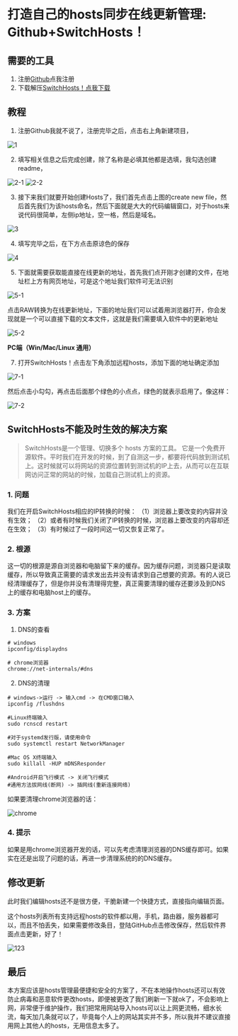 # 打造自己的hosts同步在线更新管理: Github+SwitchHosts！

## 需要的工具
1. 注册[Github](https://github.com)点我注册
2. 下载解压[SwitchHosts！点我下载](http://oldj.github.io/SwitchHosts/#cn)

## 教程

1. 注册Github我就不说了，注册完毕之后，点击右上角新建项目，

![1](https://upload-images.jianshu.io/upload_images/7734354-706c864176ae0eab.png?imageMogr2/auto-orient/strip%7CimageView2/2/w/1000/format/webp)

2. 填写相关信息之后完成创建，除了名称是必填其他都是选填，我勾选创建readme，

![2-1](https://upload-images.jianshu.io/upload_images/7734354-6b7ccaac62664afa.png?imageMogr2/auto-orient/strip%7CimageView2/2/w/1000/format/webp)
![2-2](https://upload-images.jianshu.io/upload_images/7734354-87efa3f190e6404f.png?imageMogr2/auto-orient/strip%7CimageView2/2/w/1000/format/webp)

3. 接下来我们就要开始创建Hosts了，我们首先点击上图的create new file，然后首先我们为该hosts命名，然后下面就是大大的代码编辑窗口，对于hosts来说代码很简单，左侧ip地址，空一格，然后是域名。

![3](https://upload-images.jianshu.io/upload_images/7734354-9288c3c1e09da62e.png?imageMogr2/auto-orient/strip%7CimageView2/2/w/1000/format/webp)

4. 填写完毕之后，在下方点击原谅色的保存

![4](https://upload-images.jianshu.io/upload_images/7734354-a89d5253e0b1b714.png?imageMogr2/auto-orient/strip%7CimageView2/2/w/1000/format/webp)

5. 下面就需要获取能直接在线更新的地址，首先我们点开刚才创建的文件，在地址栏上方有网页地址，可是这个地址我们软件可无法识别

![5-1](https://upload-images.jianshu.io/upload_images/7734354-dac9f6297bf7c32a.png?imageMogr2/auto-orient/strip%7CimageView2/2/w/1000/format/webp)

点击RAW转换为在线更新地址，下面的地址我们可以试着用浏览器打开，你会发现就是一个可以直接下载的文本文件，这就是我们需要填入软件中的更新地址

![5-2](https://upload-images.jianshu.io/upload_images/7734354-330214500c07442c.png?imageMogr2/auto-orient/strip%7CimageView2/2/w/1000/format/webp)

**PC端（Win/Mac/Linux 通用）**

7. 打开SwitchHosts！点击左下角添加远程hosts，添加下面的地址确定添加

![7-1](https://upload-images.jianshu.io/upload_images/7734354-f0104915878bc252.png?imageMogr2/auto-orient/strip%7CimageView2/2/w/1000/format/webp)

然后点击小勾勾，再点击后面那个绿色的小点点，绿色的就表示启用了。像这样：

![7-2](https://upload-images.jianshu.io/upload_images/7734354-c74b10fb87134339.png?imageMogr2/auto-orient/strip%7CimageView2/2/w/1000/format/webp)

## SwitchHosts不能及时生效的解决方案
>SwitchHosts是一个管理、切换多个 hosts 方案的工具。 它是一个免费开源软件。平时我们在开发的时候，到了自测这一步，都要将代码放到测试机上。这时候就可以将网站的资源位置转到测试机的IP上去，从而可以在互联网访问正常的网站的时候，加载自己测试机上的资源。

### 1. 问题
我们在开启SwitchHosts相应的IP转换的时候： 
（1）浏览器上要改变的内容并没有生效； 
（2）或者有时候我们关闭了IP转换的时候，浏览器上要改变的内容却还在生效； 
（3）有时候过了一段时间这一切又恢复正常了。

### 2. 根源
这一切的根源是源自浏览器和电脑留下来的缓存。因为缓存问题，浏览器只是读取缓存，所以导致真正需要的请求发出去并没有请求到自己想要的资源。有的人说已经清理缓存了，但是你并没有清理得完整，真正需要清理的缓存还要涉及到DNS上的缓存和电脑host上的缓存。

### 3. 方案
  1. DNS的查看
  ```
  # windows
  ipconfig/displaydns

  # chrome浏览器
  chrome://net-internals/#dns
  ```

  2. DNS的清理 
  ```  
  # windows->运行 -> 输入cmd -> 在CMD窗口输入
  ipconfig /flushdns
  
  #Linux终端输入
  sudo rcnscd restart
  
  #对于systemd发行版，请使用命令
  sudo systemctl restart NetworkManager
  
  #Mac OS X终端输入
  sudo killall -HUP mDNSResponder
  
  #Android开启飞行模式 -> 关闭飞行模式
  #通用方法拔网线(断网) -> 插网线(重新连接网络)
  ```
  如果要清理chrome浏览器的话： 
  
  ![chrome](https://img-blog.csdn.net/20180517115722890?watermark/2/text/aHR0cHM6Ly9ibG9nLmNzZG4ubmV0L3FxXzM3OTQzMjk1/font/5a6L5L2T/fontsize/400/fill/I0JBQkFCMA==/dissolve/70)
  
### 4. 提示
如果是用chrome浏览器开发的话，可以先考虑清理浏览器的DNS缓存即可。如果实在还是出现了问题的话，再进一步清理系统的的DNS缓存。


## 修改更新

此时我们编辑hosts还不是很方便，干脆新建一个快捷方式，直接指向编辑页面。

这个hosts列表所有支持远程hosts的软件都以用，手机，路由器，服务器都可以，而且不怕丢失，如果需要修改条目，登陆GitHub点击修改保存，然后软件界面点击更新，好了！

![123](https://upload-images.jianshu.io/upload_images/7734354-07ef6f38448bd500.png?imageMogr2/auto-orient/strip%7CimageView2/2/w/1000/format/webp)

## 最后
本方案应该是hosts管理最便捷和安全的方案了，不在本地操作hosts还可以有效防止病毒和恶意软件更改hosts，即便被更改了我们刷新一下就ok了，不会影响上网，非常便于维护操作，我们把常用网站导入hosts可以让上网更流畅，细水长流，每天加几条就可以了，毕竟每个人上的网站其实并不多，所以我并不建议直接用网上其他人的hosts，无用信息太多了。
